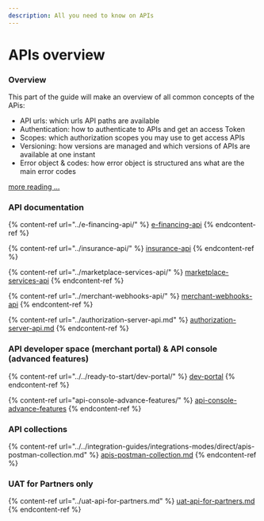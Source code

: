 ```yaml
---
description: All you need to know on APIs
---
```


# APIs overview

### Overview

This part of the guide will make an overview of all common concepts of the APis:

* API urls: which urls API paths are available
* Authentication: how to authenticate to APIs and get an access Token
* Scopes: which authorization scopes you may use to get access APIs
* Versioning: how versions are managed and which versions of APIs are available at one instant
* Error object & codes: how error object is structured ans what are the main error codes

[more reading ...](api-urls.md)

### API documentation

{% content-ref url="../e-financing-api/" %}
[e-financing-api](../e-financing-api/)
{% endcontent-ref %}

{% content-ref url="../insurance-api/" %}
[insurance-api](../insurance-api/)
{% endcontent-ref %}

{% content-ref url="../marketplace-services-api/" %}
[marketplace-services-api](../marketplace-services-api/)
{% endcontent-ref %}

{% content-ref url="../merchant-webhooks-api/" %}
[merchant-webhooks-api](../merchant-webhooks-api/)
{% endcontent-ref %}

{% content-ref url="../authorization-server-api.md" %}
[authorization-server-api.md](../authorization-server-api.md)
{% endcontent-ref %}

### API developer space (merchant portal) & API console (advanced features)

{% content-ref url="../../ready-to-start/dev-portal/" %}
[dev-portal](../../ready-to-start/dev-portal/)
{% endcontent-ref %}

{% content-ref url="api-console-advance-features/" %}
[api-console-advance-features](api-console-advance-features/)
{% endcontent-ref %}

### API collections

{% content-ref url="../../integration-guides/integrations-modes/direct/apis-postman-collection.md" %}
[apis-postman-collection.md](../../integration-guides/integrations-modes/direct/apis-postman-collection.md)
{% endcontent-ref %}

### UAT for Partners only

{% content-ref url="../uat-api-for-partners.md" %}
[uat-api-for-partners.md](../uat-api-for-partners.md)
{% endcontent-ref %}
